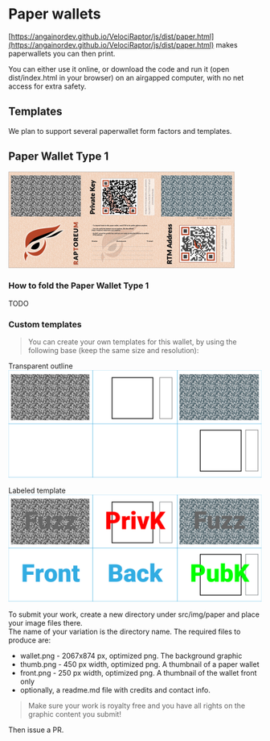 # Paper wallets


[https://angainordev.github.io/VelociRaptor/js/dist/paper.html](https://angainordev.github.io/VelociRaptor/js/dist/paper.html) makes paperwallets you can then print.

You can either use it online, or download the code and run it (open dist/index.html in your browser) on an airgapped computer, with no net access for extra safety.

## Templates

We plan to support several paperwallet form factors and templates.

## Paper Wallet Type 1

![](../js/src/img/paper/default/thumb.png)

### How to fold the Paper Wallet Type 1 

TODO

### Custom templates

> You can create your own templates for this wallet, by using the following base (keep the same size and resolution):

Transparent outline  
![](img/wallet1-template.ok.png)

Labeled template  
![](img/wallet1-template-label.ok.png)

To submit your work, create a new directory under src/img/paper and place your image files there.  
The name of your variation is the directory name. The required files to produce are:

- wallet.png - 2067x874 px, optimized png. The background graphic
- thumb.png - 450 px width, optimized png. A thumbnail of a paper wallet
- front.png - 250 px width, optimized png. A thumbnail of the wallet front only
- optionally, a readme.md file with credits and contact info.   

> Make sure your work is royalty free and you have all rights on the graphic content you submit!

Then issue a PR. 
